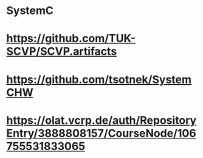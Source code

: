 # SystemC
# https://github.com/TUK-SCVP/SCVP.artifacts
# https://github.com/tsotnek/SystemCHW
# https://olat.vcrp.de/auth/RepositoryEntry/3888808157/CourseNode/106755531833065
